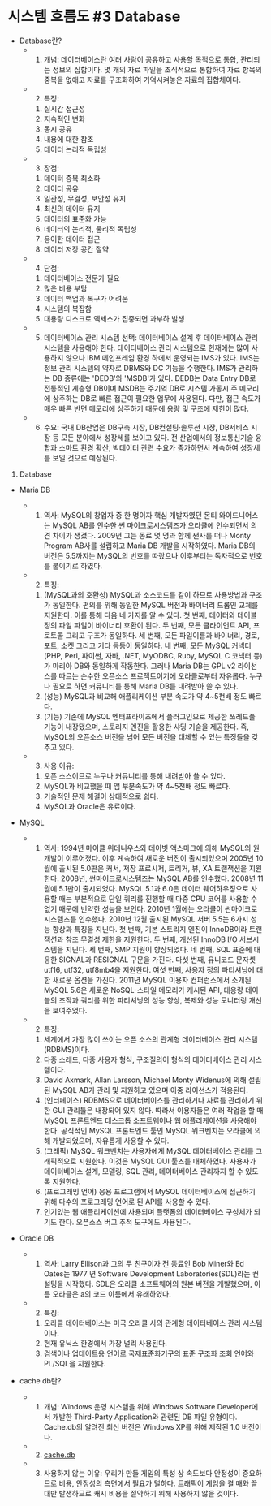시스템 흐름도 #3 Database
================================
* Database란?
  * 1) 개념: 데이터베이스란 여러 사람이 공유하고 사용할 목적으로 통합, 관리되는 정보의 집합이다. 몇 개의 자료 파일을 조직적으로 통합하여 자료 항목의 중복을 없애고 자료를 구조화하여 기억시켜놓은 자료의 집합체이다.
  * 2) 특징:
      1. 실시간 접근성
      2. 지속적인 변화
      3. 동시 공유
      4. 내용에 대한 참조
      5. 데이터 논리적 독립성
  * 3) 장점:
      1. 데이터 중복 최소화
      2. 데이터 공유
      3. 일관성, 무결성, 보안성 유지
      4. 최신의 데이터 유지
      5. 데이터의 표준화 가능
      6. 데이터의 논리적, 물리적 독립성
      7. 용이한 데이터 접근
      8. 데이터 저장 공간 절약
  * 4) 단점:
    1. 데이터베이스 전문가 필요
    2. 많은 비용 부담
    3. 데이터 백업과 복구가 어려움
    4. 시스템의 복잡함
    5. 대용량 디스크로 엑세스가 집중되면 과부하 발생
  * 5) 데이터베이스 관리 시스템 선택: 데이터베이스 설계 후 데이터베이스 관리 시스템을 사용해야 한다. 데이터베이스 관리 시스템으로 현재에는 많이 사용하지 않으나 IBM 메인프레임 환경 하에서 운영되는 IMS가 있다. IMS는 정보 관리 시스템의 약자로 DBMS와 DC 기능을 수행한다. IMS가 관리하는 DB 종류에는 'DEDB'와 'MSDB'가 있다. DEDB는 Data Entry DB로 전통적인 계층형 DB이며 MSDB는 주기억 DB로 시스템 가동시 주 메모리에 상주하는 DB로 빠른 접근이 필요한 업무에 사용된다. 다만, 접근 속도가 매우 빠른 반면 메모리에 상주하기 때문에 용량 및 구조에 제한이 많다.
  * 6) 수요: 국내 DB산업은 DB구축 시장, DB컨설팅·솔루션 시장, DB서비스 시장 등 모든 분야에서 성장세를 보이고 있다. 전 산업에서의 정보통신기술 융합과 스마트 환경 확산, 빅데이터 관련 수요가 증가하면서 계속하여 성장세를 보일 것으로 예상된다.

1. Database
* Maria DB
  * 1) 역사: MySQL의 창업자 중 한 명이자 핵심 개발자였던 몬티 와이드니어스는 MySQL AB를 인수한 썬 마이크로시스템즈가 오라쿨에 인수되면서 의견 차이가 생겼다. 2009년 그는 동료 몇 명과 함께 썬사를 떠나 Monty Program AB사를 설립하고 Maria DB 개발을 시작하였다. Maria DB의 버전은 5.5까지는 MySQL의 번호를 따랐으나 이후부터는 독자적으로 번호를 붙이기로 하였다.
  * 2) 특징:
      1. (MySQL과의 호환성) MySQL과 소스코드를 같이 하므로 사용방법과 구조가 동일한다. 편의를 위해 동일한 MySQL 버전과 바이너리 드롭인 교체를 지원한다. 이를 통해 다음 네 가지를 알 수 있다. 첫 번째, 데이터와 테이블 정의 파일 파일이 바이너리 호환이 된다. 두 번째, 모든 클라이언트 API, 프로토콜 그리고 구조가 동일하다. 세 번째, 모든 파일이름과 바이너리, 경로, 포트, 소켓 그리고 기타 등등이 동일하다. 네 번째, 모든 MySQL 커넥터(PHP, Perl, 파이썬, 자바, .NET, MyODBC, Ruby, MySQL C 코넥터 등)가 마리아 DB와 동일하게 작동한다. 그러나 Maria DB는 GPL v2 라이선스를 따르는 순수한 오픈소스 프로젝트이기에 오라클로부터 자유롭다. 누구나 필요로 하면 커뮤니티를 통해 Maria DB를 내려받아 쓸 수 있다.
      2. (성능) MySQL과 비교해 애플리케이션 부분 속도가 약 4~5천배 정도 빠르다.
      3. (기능) 기존에 MySQL 엔터프라이즈에서 플러그인으로 제공한 쓰레드풀 기능이 내장됐으며, 스토리지 엔진을 활용한 샤딩 기술을 제공한다. 즉, MySQL의 오픈소스 버전을 넘어 모든 버전을 대체할 수 있는 특징들을 갖추고 있다.
  * 3) 사용 이유:
      1. 오픈 소스이므로 누구나 커뮤니티를 통해 내려받아 쓸 수 있다.
      2. MySQL과 비교했을 때 앱 부분속도가 약 4~5천배 정도 빠르다.
      3. 기술적인 문제 해결이 상대적으로 쉽다.
      4. MySQL과 Oracle은 유료이다.

* MySQL
  * 1) 역사: 1994년 마이클 위데니우스와 데이빗 액스마크에 의해 MySQL의 원 개발이 이루어졌다. 이후 계속하여 새로운 버전이 출시되었으며 2005년 10월에 출시된 5.0판은 커서, 저장 프로시저, 트리거, 뷰, XA 트랜잭션을 지원한다. 2008년, 썬마이크로시스템즈는 MySQL AB를 인수했다. 2008년 11월에 5.1판이 출시되었다. MySQL 5.1과 6.0은 데이터 웨어하우징으로 사용할 때는 부분적으로 단일 쿼리를 진행할 때 다중 CPU 코어를 사용할 수 없기 때문에 빈약한 성능을 보인다. 2010년 1월에는 오라클이 썬마이크로시스템즈를 인수했다. 2010년 12월 출시된 MySQL 서버 5.5는 6가지 성능 향상과 특징을 지닌다. 첫 번째, 기본 스토리지 엔진이 InnoDB이라 트랜잭션과 참조 무결성 제한을 지원한다. 두 번째, 개선된 InnoDB I/O 서브시스템을 지닌다. 세 번째, SMP 지원이 향상되었다. 네 번째, SQL 표준에 대응한 SIGNAL과 RESIGNAL 구문을 가진다. 다섯 번째, 유니코드 문자셋 utf16, utf32, utf8mb4을 지원한다. 여섯 번째, 사용자 정의 파티셔닝에 대한 새로운 옵션을 가진다. 2011년 MySQL 이용자 컨퍼런스에서 소개된 MySQL 5.6은 새로운 NoSQL-스타일 메모리가 캐시된 API, 대용량 테이블의 조작과 쿼리를 위한 파티셔닝의 성능 향상, 복제와 성능 모니터링 개선을 보여주었다.
  * 2) 특징:
      1. 세계에서 가장 많이 쓰이는 오픈 소스의 관계형 데이터베이스 관리 시스템(RDBMS)이다.
      2. 다중 스레드, 다중 사용자 형식, 구조질의어 형식의 데이터베이스 관리 시스템이다.
      3. David Axmark, Allan Larsson, Michael Monty Widenus에 의해 설립된 MySQL AB가 관리 및 지원하고 있으며 이중 라이선스가 적용된다.
      4. (인터페이스) RDBMS으로 데이터베이스를 관리하거나 자료를 관리하기 위한 GUI 관리툴은 내장되어 있지 않다. 따라서 이용자들은 여러 작업을 할 때 MySQL 프론트엔드 데스크톱 소프트웨어나 웹 애플리케이션을 사용해야 한다. 공식적인 MySQL 프론트엔드 툴인 MySQL 워크벤치는 오라클에 의해 개발되었으며, 자유롭게 사용할 수 있다.
      5. (그래픽) MySQL 워크벤치는 사용자에게 MySQL 데이터베이스 관리를 그래픽적으로 지원한다. 이것은 MySQL QUI 툴즈를 대체하였다. 사용자가 데이터베이스 설계, 모델링, SQL 관리, 데이터베이스 관리까지 할 수 있도록 지원한다.
      6. (프로그래밍 언어) 응용 프로그램에서 MySQL 데이터베이스에 접근하기 위해 다수의 프로그래밍 언어로 된 API를 사용할 수 있다.
      7. 인기있는 웹 애플리케이션에 사용되며 플랫폼의 데이터베이스 구성체가 되기도 한다. 오픈소스 버그 추적 도구에도 사용된다.
* Oracle DB
  * 1) 역사: Larry Ellison과 그의 두 친구이자 전 동료인 Bob Miner와 Ed Oates는 1977 년 Software Development Laboratories(SDL)라는 컨설팅을 시작했다. SDL은 오라클 소프트웨어의 원본 버전을 개발했으며, 이름 오라클은 a의 코드 이름에서 유래하였다.
  * 2) 특징:
      1. 오라클 데이터베이스는 미국 오라클 사의 관계형 데이터베이스 관리 시스템이다.
      2. 현재 유닉스 환경에서 가장 널리 사용된다.
      3. 검색이나 업데이트용 언어로 국제표준화기구의 표준 구조화 조회 언어와 PL/SQL을 지원한다.

* cache db란?
    * 1) 개념: Windows 운영 시스템을 위해 Windows Software Developer에서 개발한 Third-Party Application와 관련된 DB 파일 유형이다. Cache.db의 알려진 최신 버전은 Windows XP를 위해 제작된 1.0 버전이다.
    * 2) [cache.db](./picture/cache_picture.png)
    * 3) 사용하지 않는 이유: 우리가 만들 게임의 특성 상 속도보다 안정성이 중요하므로 비용, 안정성의 측면에서 필요가 덜하다. 트래픽이 게임을 켤 때와 끌 대만 발생하므로 캐시 비용을 절약하기 위해 사용하지 않을 것이다.
